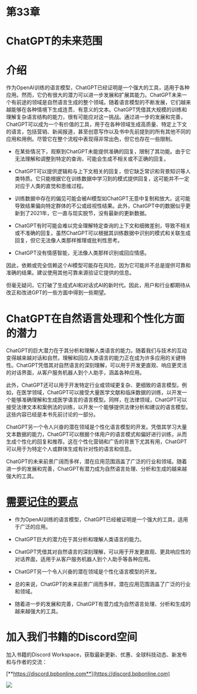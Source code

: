# 第33章

# ChatGPT的未来范围

# 介绍

作为OpenAI训练的语言模型，ChatGPT已经证明是一个强大的工具，适用于各种应用。然而，它仍有很大的潜力可以进一步发展和扩展其能力。ChatGPT未来一个有前途的领域是自然语言生成的整个领域。随着语言模型的不断发展，它们越来越能够在各种情境下生成连贯、有意义的文本。ChatGPT凭借其大规模的训练和理解复杂语言结构的能力，很有可能应对这一挑战。通过进一步的发展和完善，ChatGPT可以成为一个有价值的工具，用于在各种领域生成高质量、特定上下文的语言，包括营销、新闻报道，甚至创意写作以及书中先前提到的所有其他不同的应用和用例。尽管它在整个流程中表现得非常出色，但它也存在一些限制。

+   在某些情况下，观察到ChatGPT未能提供准确的回复，限制了其功能。由于它无法理解和调整到特定的查询，可能会生成不相关或不正确的回复。

+   ChatGPT可以提供逻辑和与上下文相关的回复，但它缺乏常识和背景知识等人类特质。它只能根据它在训练数据中学习到的模式提供回复，这可能并不一定对应于人类的直觉和思维过程。

+   训练数据中存在的偏见可能会被AI模型如ChatGPT无意中复制和放大。这可能导致结果偏向特定群体的不公或歧视性结果。此外，ChatGPT中的数据似乎更新到了2021年，它一直与现实脱节，没有最新的更新数据。

+   ChatGPT有时可能会难以完全理解特定查询的上下文和细微差别，导致不相关或不准确的回复。虽然ChatGPT可以根据其训练数据中识别的模式和关联生成回复，但它无法像人类那样推理或批判性思考。

+   ChatGPT没有情感智能，无法像人类那样识别或回应情感。

因此，依赖或完全信赖这个AI模型可能存在风险，因为它可能并不总是提供可靠和准确的结果。建议使用其他可靠来源验证它提供的信息。

但毫无疑问，它打破了生成式AI和对话式AI的新时代。因此，用户和行业都期待从改正和改进GPT的一些方面中得到一些期望。

# ChatGPT在自然语言处理和个性化方面的潜力

ChatGPT的巨大潜力在于其分析和理解人类语言的能力。随着我们与技术的互动变得越来越对话和自然，理解和回应人类语言的能力正在成为许多应用的关键特性。ChatGPT凭借其对自然语言的深刻理解，可以用于开发更直观、响应更灵活的对话界面，从客户服务机器人到个人助手，涵盖各种应用。

此外，ChatGPT还可以用于开发特定行业或领域更复杂、更细致的语言模型。例如，在医学领域，ChatGPT可以接受大量医学文献和临床数据的训练，以开发一个能够准确理解和生成医学语言的语言模型。同样，在法律领域，ChatGPT可以接受法律文本和案例法的训练，以开发一个能够提供法律分析和建议的语言模型。这些内容已经是本书先前讨论的一部分。

ChatGPT另一个令人兴奋的潜在领域是个性化语言模型的开发。凭借其学习大量文本数据的能力，ChatGPT可以根据个体用户的语言模式和偏好进行训练，从而生成个性化的回复和推荐。这在个性化营销和广告的背景下尤其有用，ChatGPT可以用于为特定个人或群体生成有针对性的语言和信息。

ChatGPT的未来前景广阔而多样，潜在应用范围涵盖了广泛的行业和领域。随着进一步的发展和完善，ChatGPT有潜力成为自然语言处理、分析和生成的越来越强大的工具。

# [需要记住的要点](toc.xhtml#s282a)

+   作为OpenAI训练的语言模型，ChatGPT已经被证明是一个强大的工具，适用于广泛的应用。

+   ChatGPT巨大的潜力在于其分析和理解人类语言的能力。

+   ChatGPT凭借其对自然语言的深刻理解，可以用于开发更直观、更具响应性的对话界面，适用于从客户服务机器人到个人助手等各种应用。

+   ChatGPT另一个令人兴奋的潜在领域是个性化语言模型的开发。

+   总的来说，ChatGPT的未来前景广阔而多样，潜在应用范围涵盖了广泛的行业和领域。

+   随着进一步的发展和完善，ChatGPT有潜力成为自然语言处理、分析和生成的越来越强大的工具。

# 加入我们书籍的Discord空间

加入书籍的Discord Workspace，获取最新更新、优惠、全球科技动态、新发布和与作者的交流：

[**https://discord.bpbonline.com**](https://discord.bpbonline.com)

![](images/dis.jpg)

